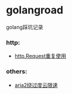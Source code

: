 # golangroad
golang踩坑记录

### http:

- [http.Request重复使用](http/http.Request重用问题.md)

### others:

- [aria2绕过度云限速](others/aria2绕过度云限速.md)
